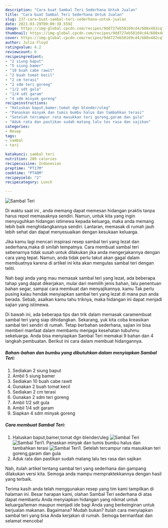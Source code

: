 ```yaml
---
description: "Cara buat Sambal Teri Sederhana Untuk Jualan"
title: "Cara buat Sambal Teri Sederhana Untuk Jualan"
slug: 237-cara-buat-sambal-teri-sederhana-untuk-jualan
date: 2021-03-29T09:09:38.559Z
image: https://img-global.cpcdn.com/recipes/9dd727eb58169cd4/680x482cq70/sambal-teri-foto-resep-utama.jpg
thumbnail: https://img-global.cpcdn.com/recipes/9dd727eb58169cd4/680x482cq70/sambal-teri-foto-resep-utama.jpg
cover: https://img-global.cpcdn.com/recipes/9dd727eb58169cd4/680x482cq70/sambal-teri-foto-resep-utama.jpg
author: Julia Floyd
ratingvalue: 4.2
reviewcount: 6
recipeingredient:
- "2 siung baput"
- "5 siung bamer"
- "10 buah cabe rawit"
- "2 buah tomat kecil"
- "2 cm terasi"
- "2 sdm teri goreng"
- "1/2 sdt gula"
- "1/4 sdt garam"
- "4 sdm minyak goreng"
recipeinstructions:
- "Haluskan baput,bamer,tomat dgn blender/uleg"
- "Panaskan minyak dan tumis bumbu halus dan tambahkan terasi"
- "Setelah tercampur rata masukkan teri goreng,garam dan gula"
- "Aduk rata dan pastikan sudah matang lalu tes rasa dan sajikan"
categories:
- Resep
tags:
- sambal
- teri

katakunci: sambal teri 
nutrition: 289 calories
recipecuisine: Indonesian
preptime: "PT17M"
cooktime: "PT40M"
recipeyield: "2"
recipecategory: Lunch

---
```



![Sambal Teri](https://img-global.cpcdn.com/recipes/9dd727eb58169cd4/680x482cq70/sambal-teri-foto-resep-utama.jpg)

Di waktu  saat ini , anda memang dapat memesan hidangan praktis tanpa harus repot memasaknya sendiri. Namun, untuk kita yang ingin menyuguhkan hidangan istimewa kepada keluarga, maka anda memang lebih baik menghidangkannya sendiri. Lantaran, memasak di rumah jauh lebih sehat dan dapat menyesuaikan dengan kesukaan keluarga.

Jika kamu lagi mencari inspirasi resep sambal teri yang lezat dan sederhana,maka di sinilah tempatnya. Cara membuat sambal teri  sebenarnya tidak susah untuk dilakukan jika anda mengerjakannya dengan cara yang tepat. Namun, anda tidak perlu takut akan gagal dalam membuatnya 
karena di artikel ini kita akan mengulas sambal teri dengan teliti.  



Nah bagi anda yang mau memasak sambal teri yang lezat, ada beberapa tahap yang dapat dikerjakan, mulai dari memilih jenis bahan, lalu penentuan bahan segar, sampai cara membuat dan menyajikannya. kamu Tak perlu pusing kalau hendak menyiapkan sambal teri yang lezat di mana pun anda berada. Sebab, asalkan kamu  tahu triknya, maka hidangan ini dapat menjadi sajian yang istimewa.

Di bawah ini, ada beberapa tips dan trik dalam memasak caramembuat sambal teri yang siap dihidangkan. Sekarang, yuk kita coba kreasikan sambal teri sendiri di rumah. Tetap berbahan sederhana, sajian ini bisa memberi manfaat dalam membantu menjaga kesehatan tubuhmu sekeluarga. Anda bisa menyiapkan Sambal Teri memakai 9 bahan dan 4 langkah pembuatan. Berikut ini cara dalam membuat hidangannya.

<!--inarticleads1-->

##### Bahan-bahan dan bumbu yang dibutuhkan dalam menyiapkan Sambal Teri:

1. Sediakan 2 siung baput
1. Ambil 5 siung bamer
1. Sediakan 10 buah cabe rawit
1. Gunakan 2 buah tomat kecil
1. Sediakan 2 cm terasi
1. Gunakan 2 sdm teri goreng
1. Ambil 1/2 sdt gula
1. Ambil 1/4 sdt garam
1. Siapkan 4 sdm minyak goreng




<!--inarticleads2-->

##### Cara membuat Sambal Teri:

1. Haluskan baput,bamer,tomat dgn blender/uleg
<img src="https://img-global.cpcdn.com/steps/7c5c9e9d2a6d80d8/160x128cq70/sambal-teri-langkah-memasak-1-foto.jpg" alt="Sambal Teri"><img src="https://img-global.cpcdn.com/steps/9ab5608cc727204c/160x128cq70/sambal-teri-langkah-memasak-1-foto.jpg" alt="Sambal Teri">1. Panaskan minyak dan tumis bumbu halus dan tambahkan terasi
<img src="https://img-global.cpcdn.com/steps/0501f8b35b6994c7/160x128cq70/sambal-teri-langkah-memasak-2-foto.jpg" alt="Sambal Teri">1. Setelah tercampur rata masukkan teri goreng,garam dan gula
1. Aduk rata dan pastikan sudah matang lalu tes rasa dan sajikan




Nah, itulah artikel tentang  sambal teri  yang sederhana dan gampang dilakukan versi kita. Semoga anda mampu mempraktekkannya dengan hasil yang terbaik. 

Terima kasih anda telah menggunakan resep yang tim kami tampilkan di halaman ini. Besar harapan kami, olahan  Sambal Teri sederhana di atas dapat membantu Anda menyiapkan hidangan yang nikmat untuk keluarga/teman maupun menjadi ide bagi Anda yang berkeinginan untuk berjualan makanan. Bagaimana? Mudah bukan? Itulah cara menyiapkan sambal teri yang bisa Anda kerjakan di rumah. Semoga bermanfaat dan selamat mencoba!

